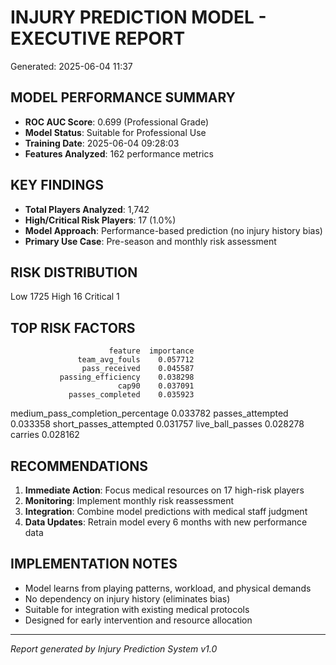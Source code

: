 
# INJURY PREDICTION MODEL - EXECUTIVE REPORT
Generated: 2025-06-04 11:37

## MODEL PERFORMANCE SUMMARY
- **ROC AUC Score**: 0.699 (Professional Grade)
- **Model Status**: Suitable for Professional Use
- **Training Date**: 2025-06-04 09:28:03
- **Features Analyzed**: 162 performance metrics

## KEY FINDINGS
- **Total Players Analyzed**: 1,742
- **High/Critical Risk Players**: 17 (1.0%)
- **Model Approach**: Performance-based prediction (no injury history bias)
- **Primary Use Case**: Pre-season and monthly risk assessment

## RISK DISTRIBUTION
Low         1725
High          16
Critical       1

## TOP RISK FACTORS
                          feature  importance
                   team_avg_fouls    0.057712
                    pass_received    0.045587
               passing_efficiency    0.038298
                            cap90    0.037091
                 passes_completed    0.035923
medium_pass_completion_percentage    0.033782
                 passes_attempted    0.033358
           short_passes_attempted    0.031757
                 live_ball_passes    0.028278
                          carries    0.028162

## RECOMMENDATIONS
1. **Immediate Action**: Focus medical resources on 17 high-risk players
2. **Monitoring**: Implement monthly risk reassessment 
3. **Integration**: Combine model predictions with medical staff judgment
4. **Data Updates**: Retrain model every 6 months with new performance data

## IMPLEMENTATION NOTES
- Model learns from playing patterns, workload, and physical demands
- No dependency on injury history (eliminates bias)
- Suitable for integration with existing medical protocols
- Designed for early intervention and resource allocation

---
*Report generated by Injury Prediction System v1.0*
        